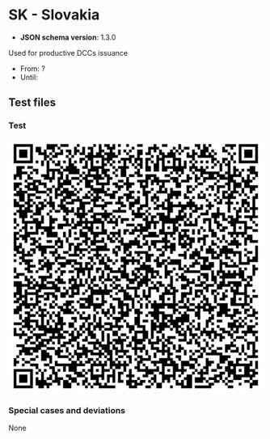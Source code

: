 # SK - Slovakia

* **JSON schema version**: 1.3.0

Used for productive DCCs issuance
* From: ?
* Until:

## Test files

### Test

![TEST](TEST.png)

### Special cases and deviations
None